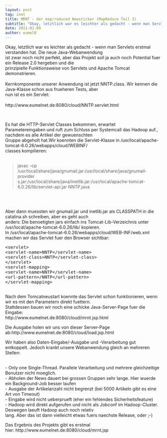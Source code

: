 ```yaml
---
layout: post
tag: inet
title: MRNT - der map/reduced Newsticker (MapReduce Teil 3)
subtitle: "Okay, letztlich war es leichter als gedacht - wenn man Servlets erstmal verstanden hat. Die neue Java-Webanwendung ist zwar noch nicht perfekt, aber das Projekt soll ja auch noch Potential fuer ein Release 2.0 hergeben und die prinzipielle Funktionsweis&hellip;"
date: 2011-01-09
author: eumel8
---
```


<p>Okay, letztlich war es leichter als gedacht - wenn man Servlets erstmal verstanden hat. Die neue Java-Webanwendung<br />ist zwar noch nicht perfekt, aber das Projekt soll ja auch noch Potential fuer ein Release 2.0 hergeben und die<br />prinzipielle Funktionsweise von Servlets und Apache Tomcat demonstrieren.<br /><br />Kernkomponente unserer Anwendung ist jetzt NNTP.class. Wir kennen die Java-Klasse schon aus frueheren Tests, aber<br />nun ist es ein Servlet:<br /><br />http://www.eumelnet.de:8080/cloud/NNTP.servlet.html</p>
<br/>
<p>Es hat die HTTP-Servlet Classes bekommen, erwartet<br />Parametereingaben und ruft zum Schluss per Systemcall das Hadoop auf., nachdem es alle Artikel der gewuenschten<br />Gruppe abgeholt hat.Wir koennten die Servlet-Klasse in /usr/local/apache-tomcat-6.0.26/webapps/cloud/WEBINF/<br />classes kompilieren:<br /><br /></p>
<blockquote>javac -cp /usr/local/share/java/gnumail.jar:/usr/local/share/java/gnumail-provider<br />s.jar:/usr/local/share/java/inetlib.jar:/usr/local/apache-tomcat-6.0.26/lib/servlet-api.jar NNTP.java</blockquote>
<p> </p>
<p><br />Aber dann muessten wir gnumail.jar und inetlib.jar als CLASSPATH in die catalina.sh schreiben, aber es geht auch<br />anders: Die benoetigten jars einfach ins Tomcat-Lib-Verzeichnis unter /usr/local/apache-tomcat-6.0.26/lib/ kopieren.<br />In /usr/local/apache-tomcat-6.0.26/webapps/cloud/WEB-INF/web.xml machen wir das Servlet fuer den Browser sichtbar:</p>
<pre>&lt;servlet&gt;<br />&lt;servlet-name&gt;NNTP&lt;/servlet-name&gt;<br />&lt;servlet-class&gt;NNTP&lt;/servlet-class&gt;<br />&lt;/servlet&gt;<br />&lt;servlet-mapping&gt;<br />&lt;servlet-name&gt;NNTP&lt;/servlet-name&gt;<br />&lt;url-pattern&gt;/NNTP&lt;/url-pattern&gt;<br />&lt;/servlet-mapping&gt;<br /><br /></pre>
<p>Nach dem Tomcatneustart koennte das Servlet schon funktionieren, wenn wir es mit den Parametern direkt fuettern.<br />Stattdessen bauen wir noch eine schicke Java-Server-Page fuer die Eingabe:<br />http://www.eumelnet.de:8080/cloud/mrnt.jsp.html</p>
<p>Die Ausgabe holen wir uns von dieser Server-Page ab:http://www.eumelnet.de:8080/cloud/load.jsp.html</p>
<p>Wir haben also Daten-Eingabe/-Ausgabe und -Verarbeitung gut<br />entkoppelt. Jedoch krankt unsere Webanwendung gleich an mehreren Stellen:</p>
<p><br />- Only one Single-Thread. Parallele Verarbeitung und mehrere gleichzeitige Benutzer nicht moeglich.<br />- Abholen der News dauert bei grossen Gruppen sehr lange. Hier wuerde ein Background-Job besser laufen<br />- Ausgabe der Artikelanzahl nicht begrenzt (bei 5000 Artikeln gibt es eine Art von Timeout)<br />- Eingabe wird nicht ueberprueft (eher ein fehlendes Sicherheitsfeature)<br />- Hadoop wird direkt aufgerufen und nicht als Jobconf im Hadoop-Cluster. Deswegen laeuft Hadoop auch noch relativ<br />lang. Aber das ist dann vielleicht etwas fuers naechste Release, oder ;-)</p>
<p>Das Ergebnis des Projekts gibt es erstmal<br />hier: http://www.eumelnet.de:8080/cloud/mrnt.jsp</p>

